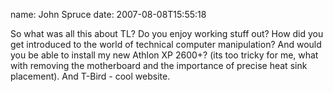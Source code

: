 name: John Spruce
date: 2007-08-08T15:55:18

So what was all this about TL? Do you enjoy working stuff out? How did you get
introduced to the world of technical computer manipulation? And would you be
able to install my new Athlon XP 2600+? (its too tricky for me, what with
removing the motherboard and the importance of precise heat sink placement).
And T-Bird - cool website.
